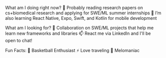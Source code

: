 What am I doing right now?
🔭 Probably reading research papers on cs+biomedical research and applying for SWE/ML summer internships
🌱 I’m also learning React Native, Expo, Swift, and Kotlin for mobile development

What am I looking for?
👯 Collaboration on SWE/ML projects that help me learn new frameworks and libraries
📫 React me via LinkedIn and I'll be open to chat!

Fun Facts:
🏀 Basketball Enthusiast
⚡ Love traveling
🎵 Melomaniac
